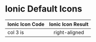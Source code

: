 # Ionic Default Icons


| Ionic Icon Code      |Ionic Icon Result|
| ---------------------|:---------------:|
| col 3 is             | right-aligned   |
 
